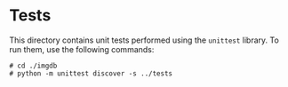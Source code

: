 # Tests

This directory contains unit tests performed using the `unittest` library.
To run them, use the following commands:

```
# cd ./imgdb
# python -m unittest discover -s ../tests
```